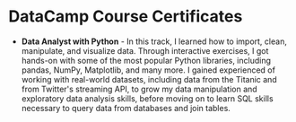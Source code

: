 # DataCamp Course Certificates

* **Data Analyst with Python** - In this track, I learned how to import, clean, manipulate, and visualize data. Through interactive exercises, I got hands-on with some of the most popular Python libraries, including pandas, NumPy, Matplotlib, and many more. I gained experienced of working with real-world datasets, including data from the Titanic and from Twitter's streaming API, to grow my data manipulation and exploratory data analysis skills, before moving on to learn SQL skills necessary to query data from databases and join tables.
